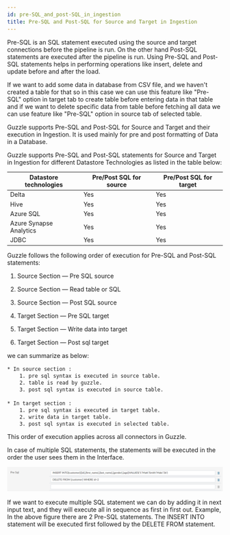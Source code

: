 ```yaml
---
id: pre-SQL_and_post-SQL_in_ingestion
title: Pre-SQL and Post-SQL for Source and Target in Ingestion
---
```


Pre-SQL is an SQL statement executed using the source and target connections before the pipeline is run. On the other hand Post-SQL statements are executed after the pipeline is run. Using Pre-SQL and Post-SQL statements helps in performing operations like insert, delete and update before and after the load.

If we want to add some data in database from CSV file, and we haven't created a table for that so in this case we can use this feature like "Pre-SQL" option in target tab to create table before 	entering data in that table and if we want to delete specific data from table before fetching all data we can use feature like "Pre-SQL" option in source tab of selected table.

Guzzle supports Pre-SQL and Post-SQL for Source and Target and their execution in Ingestion. It is used mainly for pre and post formatting of Data in a Database. 

Guzzle supports Pre-SQL and Post-SQL statements for Source and Target in Ingestion for different Datastore Technologies as listed in the table below: 

|Datastore technologies|Pre/Post SQL for source|Pre/Post SQL for target|
|--- |--- |--- |
|Delta|Yes|Yes|
|Hive|Yes|Yes|
|Azure SQL|Yes|Yes|
|Azure Synapse Analytics|Yes|Yes|
|JDBC|Yes|Yes|


Guzzle follows the following order of execution for Pre-SQL and Post-SQL statements:

1. Source Section — Pre SQL source

2. Source Section — Read table or SQL

3. Source Section — Post SQL source

4. Target Section — Pre SQL target

5. Target Section — Write data into target

6. Target Section — Post sql target
 
 
we can summarize as below:

  	* In source section : 
		1. pre sql syntax is executed in source table.
		2. table is read by guzzle.
		3. post sql syntax is executed in source table.

	* In target section : 
		1. pre sql syntax is executed in target table.
		2. write data in target table.
		3. post sql syntax is executed in selected table. 

This order of execution applies across all connectors in Guzzle.

In case of multiple SQL statements, the statements will be executed in the order the user sees them in the Interface.

<!-- ![image alt text](/img/docs/how-to-guides/ingest_data/image_1.png)    -->
<a href="/img/docs/how-to-guides/ingest_data/preSQL_and_postSQL.png" target="_self" >
    <img width="1000" src="/img/docs/how-to-guides/ingest_data/preSQL_and_postSQL.png" />
</a>       

If we want to execute multiple SQL statement we can do by adding it in next input text, and they will execute all in sequence as first in first out. Example, In the above figure there are 2 Pre-SQL statements. The INSERT INTO statement will be executed first followed by the DELETE FROM statement.

